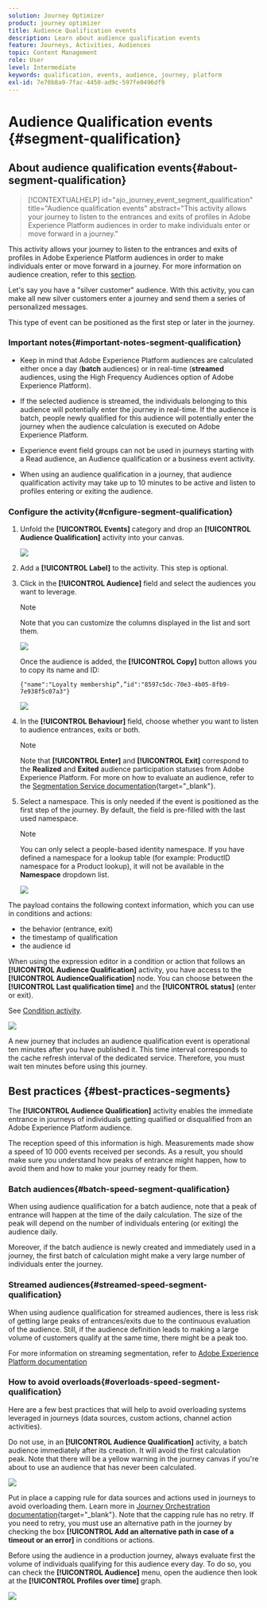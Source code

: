 ```yaml
---
solution: Journey Optimizer
product: journey optimizer
title: Audience Qualification events
description: Learn about audience qualification events
feature: Journeys, Activities, Audiences
topic: Content Management
role: User
level: Intermediate
keywords: qualification, events, audience, journey, platform
exl-id: 7e70b8a9-7fac-4450-ad9c-597fe0496df9
---
```

# Audience Qualification events {#segment-qualification}

## About audience qualification events{#about-segment-qualification}

>[!CONTEXTUALHELP]
>id="ajo_journey_event_segment_qualification"
>title="Audience qualification events"
>abstract="This activity allows your journey to listen to the entrances and exits of profiles in Adobe Experience Platform audiences in order to make individuals enter or move forward in a journey."

This activity allows your journey to listen to the entrances and exits of profiles in Adobe Experience Platform audiences in order to make individuals enter or move forward in a journey. For more information on audience creation, refer to this [section](../audience/about-audiences.md).

Let's say you have a "silver customer" audience. With this activity, you can make all new silver customers enter a journey and send them a series of personalized messages.

This type of event can be positioned as the first step or later in the journey.

### Important notes{#important-notes-segment-qualification}

* Keep in mind that Adobe Experience Platform audiences are calculated either once a day (**batch** audiences) or in real-time (**streamed** audiences, using the High Frequency Audiences option of Adobe Experience Platform).

* If the selected audience is streamed, the individuals belonging to this audience will potentially enter the journey in real-time. If the audience is batch, people newly qualified for this audience will potentially enter the journey when the audience calculation is executed on Adobe Experience Platform.

* Experience event field groups can not be used in journeys starting with a Read audience, an Audience qualification or a business event activity.

* When using an audience qualification in a journey, that audience qualification activity may take up to 10 minutes to be active and listen to profiles entering or exiting the audience.

### Configure the activity{#cnfigure-segment-qualification}

1. Unfold the **[!UICONTROL Events]** category and drop an **[!UICONTROL Audience Qualification]** activity into your canvas.

   ![](assets/segment5.png)

1. Add a **[!UICONTROL Label]** to the activity. This step is optional.

1. Click in the **[!UICONTROL Audience]** field and select the audiences you want to leverage.

   >[!NOTE]
   >
   >Note that you can customize the columns displayed in the list and sort them.

   ![](assets/segment6.png)

   Once the audience is added, the **[!UICONTROL Copy]** button allows you to copy its name and ID:

   `{"name":"Loyalty membership“,”id":"8597c5dc-70e3-4b05-8fb9-7e938f5c07a3"}`

   ![](assets/segment-copy.png)

1. In the **[!UICONTROL Behaviour]** field, choose whether you want to listen to audience entrances, exits or both.

   >[!NOTE]
   >
   >Note that **[!UICONTROL Enter]** and **[!UICONTROL Exit]** correspond to the **Realized** and **Exited** audience participation statuses from Adobe Experience Platform. For more on how to evaluate an audience, refer to the [Segmentation Service documentation](https://experienceleague.adobe.com/docs/experience-platform/segmentation/tutorials/evaluate-a-segment.html#interpret-segment-results){target="_blank"}. 

1. Select a namespace. This is only needed if the event is positioned as the first step of the journey. By default, the field is pre-filled with the last used namespace.

    >[!NOTE]
    >
    >You can only select a people-based identity namespace. If you have defined a namespace for a lookup table (for example: ProductID namespace for a Product lookup), it will not be available in the **Namespace** dropdown list.

   ![](assets/segment7.png)

The payload contains the following context information, which you can use in conditions and actions:

* the behavior (entrance, exit)
* the timestamp of qualification
* the audience id

When using the expression editor in a condition or action that follows an **[!UICONTROL Audience Qualification]** activity, you have access to the **[!UICONTROL AudienceQualification]** node. You can choose between the **[!UICONTROL Last qualification time]** and the **[!UICONTROL status]** (enter or exit).

See [Condition activity](../building-journeys/condition-activity.md#about_condition).

![](assets/segment8.png)

A new journey that includes an audience qualification event is operational ten minutes after you have published it. This time interval corresponds to the cache refresh interval of the dedicated service. Therefore, you must wait ten minutes before using this journey.

## Best practices {#best-practices-segments}

The **[!UICONTROL Audience Qualification]** activity enables the immediate entrance in journeys of individuals getting qualified or disqualified from an Adobe Experience Platform audience.

The reception speed of this information is high. Measurements made show a speed of 10 000 events received per seconds. As a result, you should make sure you understand how peaks of entrance might happen, how to avoid them and how to make your journey ready for them.

### Batch audiences{#batch-speed-segment-qualification}

When using audience qualification for a batch audience, note that a peak of entrance will happen at the time of the daily calculation. The size of the peak will depend on the number of individuals entering (or exiting) the audience daily.

Moreover, if the batch audience is newly created and immediately used in a journey, the first batch of calculation might make a very large number of individuals enter the journey.

### Streamed audiences{#streamed-speed-segment-qualification}

When using audience qualification for streamed audiences, there is less risk of getting large peaks of entrances/exits due to the continuous evaluation of the audience. Still, if the audience definition leads to making a large volume of customers qualify at the same time, there might be a peak too. 

For more information on streaming segmentation, refer to [Adobe Experience Platform documentation](https://experienceleague.adobe.com/docs/experience-platform/segmentation/api/streaming-segmentation.html#api)

### How to avoid overloads{#overloads-speed-segment-qualification}

Here are a few best practices that will help to avoid overloading systems leveraged in journeys (data sources, custom actions, channel action activities).

Do not use, in an **[!UICONTROL Audience Qualification]** activity, a batch audience immediately after its creation. It will avoid the first calculation peak. Note that there will be a yellow warning in the journey canvas if you're about to use an audience that has never been calculated.

![](assets/segment-error.png)

Put in place a capping rule for data sources and actions used in journeys to avoid overloading them. Learn more in [Journey Orchestration documentation](https://experienceleague.adobe.com/docs/journeys/using/working-with-apis/capping.html){target="_blank"}. Note that the capping rule has no retry. If you need to retry, you must use an alternative path in the journey by checking the box **[!UICONTROL Add an alternative path in case of a timeout or an error]** in conditions or actions.

Before using the audience in a production journey, always evaluate first the volume of individuals qualifying for this audience every day. To do so, you can check the **[!UICONTROL Audience]** menu, open the audience then look at the **[!UICONTROL Profiles over time]** graph.

![](assets/segment-overload.png)
